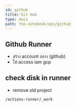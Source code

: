 ```yaml
---
id: github
title: Git Hub
type: docs
path: the-notebook/ops/github
---
```


## Github Runner

- สร้าง account กลาง (github)
- ให้ access iam gcp

## check disk in runner

- remove old project

```
/actions-runner/_work
```
